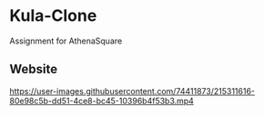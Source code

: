 # Kula-Clone
Assignment for AthenaSquare

## Website 
https://user-images.githubusercontent.com/74411873/215311616-80e98c5b-dd51-4ce8-bc45-10396b4f53b3.mp4

